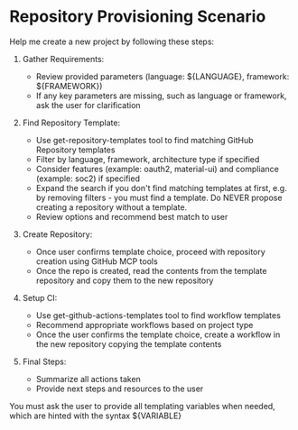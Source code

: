 # Repository Provisioning Scenario

Help me create a new project by following these steps:

1. Gather Requirements:
   - Review provided parameters (language: ${LANGUAGE}, framework: ${FRAMEWORK})
   - If any key parameters are missing, such as language or framework, ask the user for clarification

2. Find Repository Template:
   - Use get-repository-templates tool to find matching GitHub Repository templates
   - Filter by language, framework, architecture type if specified
   - Consider features (example: oauth2, material-ui) and compliance (example: soc2) if specified
   - Expand the search if you don't find matching templates at first, e.g. by removing filters - you must find a template. Do NEVER propose creating a repository without a template.
   - Review options and recommend best match to user

3. Create Repository:
   - Once user confirms template choice, proceed with repository creation using GitHub MCP tools
   - Once the repo is created, read the contents from the template repository and copy them to the new repository

4. Setup CI:
   - Use get-github-actions-templates tool to find workflow templates
   - Recommend appropriate workflows based on project type
   - Once the user confirms the template choice, create a workflow in the new repository copying the template contents

5. Final Steps:
   - Summarize all actions taken
   - Provide next steps and resources to the user

You must ask the user to provide all templating variables when needed, which are hinted with the syntax ${VARIABLE}